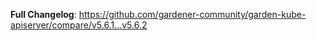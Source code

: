 **Full Changelog**: https://github.com/gardener-community/garden-kube-apiserver/compare/v5.6.1...v5.6.2